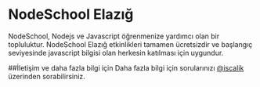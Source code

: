 # NodeSchool Elazığ 

NodeSchool, Nodejs ve Javascript öğrenmenize yardımcı olan bir topluluktur.
NodeSchool Elazığ etkinlikleri tamamen ücretsizdir ve başlangıç seviyesinde javascript bilgisi olan 
herkesin katılması için uygundur.

##İletişim ve daha fazla bilgi için
Daha fazla bilgi için sorularınızı [@iscalik](https://twitter.com/iscalik) üzerinden sorabilirsiniz.
